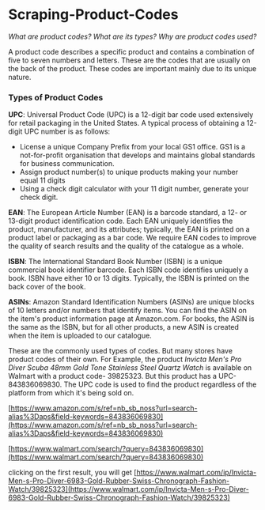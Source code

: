 # Scraping-Product-Codes
*What are product codes? What are its types? Why are product codes used?*

A product code describes a specific product and contains a combination of five to seven numbers and letters. These are the codes that are usually on the back of the product. These codes are important mainly due to its unique nature.

### Types of Product Codes

**UPC**:
Universal Product Code (UPC) is a 12-digit bar code used extensively for retail packaging in the United States.
A typical process of obtaining a 12-digit UPC number is as follows:
- License a unique Company Prefix from your local GS1 office. GS1 is a not-for-profit organisation that develops and maintains global standards for business communication.
- Assign product number(s) to unique products making your number equal 11 digits
- Using a check digit calculator with your 11 digit number, generate your check digit.

**EAN**:
The European Article Number (EAN) is a barcode standard, a 12- or 13-digit product identification code. Each EAN uniquely identifies the product, manufacturer, and its attributes;
typically, the EAN is printed on a product label or packaging as a bar code. We require EAN codes to improve the quality of search results and the quality of the catalogue as a
whole.

**ISBN**:
The International Standard Book Number (ISBN) is a unique commercial book identifier barcode. Each ISBN code identifies uniquely a book. ISBN have either 10 or 13 digits.
Typically, the ISBN is printed on the back cover of the book.

**ASINs**:
Amazon Standard Identification Numbers (ASINs) are unique blocks of 10 letters and/or numbers that identify items. You can find the ASIN on the item's product information page at
Amazon.com. For books, the ASIN is the same as the ISBN, but for all other products, a new ASIN is created when the item is uploaded to our catalogue.


These are the commonly used types of codes. But many stores have product codes of their own. For Example, the product *Invicta Men's Pro Diver Scuba 48mm Gold Tone Stainless Steel
Quartz Watch* is available on Walmart with a product code- 39825323. But this product has a UPC-843836069830. The UPC code is used to find the product regardless of the platform 
from which it's being sold on.

[https://www.amazon.com/s/ref=nb_sb_noss?url=search-alias%3Daps&field-keywords=843836069830](https://www.amazon.com/s/ref=nb_sb_noss?url=search-alias%3Daps&field-keywords=843836069830)

[https://www.walmart.com/search/?query=843836069830](https://www.walmart.com/search/?query=843836069830)

clicking on the first result, you will get [https://www.walmart.com/ip/Invicta-Men-s-Pro-Diver-6983-Gold-Rubber-Swiss-Chronograph-Fashion-Watch/39825323](https://www.walmart.com/ip/Invicta-Men-s-Pro-Diver-6983-Gold-Rubber-Swiss-Chronograph-Fashion-Watch/39825323)

